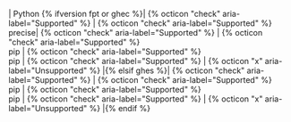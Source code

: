 | Python {% ifversion fpt or ghec %}| {% octicon "check" aria-label="Supported" %} | {% octicon "check" aria-label="Supported" %} <br>precise| {% octicon "check" aria-label="Supported" %} | {% octicon "check" aria-label="Supported" %}<br>pip | {% octicon "check" aria-label="Supported" %}<br>pip | {% octicon "check" aria-label="Supported" %} | {% octicon "x" aria-label="Unsupported" %} |{% elsif ghes %}| {% octicon "check" aria-label="Supported" %} | {% octicon "check" aria-label="Supported" %}<br>pip | {% octicon "check" aria-label="Supported" %}<br>pip | {% octicon "check" aria-label="Supported" %} | {% octicon "x" aria-label="Unsupported" %} |{% endif %}
